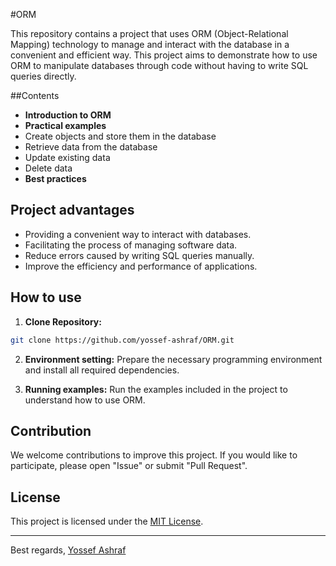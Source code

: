 #ORM

This repository contains a project that uses ORM (Object-Relational Mapping) technology to manage and interact with the database in a convenient and efficient way. This project aims to demonstrate how to use ORM to manipulate databases through code without having to write SQL queries directly.

##Contents

- **Introduction to ORM**
- **Practical examples**
 - Create objects and store them in the database
 - Retrieve data from the database
 - Update existing data
 - Delete data
- **Best practices**

## Project advantages

- Providing a convenient way to interact with databases.
- Facilitating the process of managing software data.
- Reduce errors caused by writing SQL queries manually.
- Improve the efficiency and performance of applications.

## How to use

1. **Clone Repository:**
 ```bash
 git clone https://github.com/yossef-ashraf/ORM.git
 ```

2. **Environment setting:**
 Prepare the necessary programming environment and install all required dependencies.

3. **Running examples:**
 Run the examples included in the project to understand how to use ORM.

## Contribution

We welcome contributions to improve this project. If you would like to participate, please open "Issue" or submit "Pull Request".

## License

This project is licensed under the [MIT License](LICENSE).

---

Best regards,
[Yossef Ashraf](https://github.com/yossef-ashraf)
